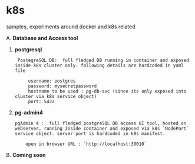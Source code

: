 # k8s
samples, experiments around docker and k8s related

A.  **Database and Access tool**

1. **postgresql**

        PostegreSQL DB:  full fledged DB running in container and exposed inside k8s cluster only. following details are hardcoded in yaml file
   
            username: postgres
            password: mysecretpassword
            hostname to be used : pg-db-svc (since its only exposed into cluster via k8s service object)
            port: 5432

2.  **pg-admin4**
  
        pgAdmin 4 :  full fledged postgreSQL DB access UI tool, hosted on webserver. running inside container and exposed via k8s `NodePort` service object. server port is hardcoded in k8s manifest.
   
            open in browser URL : `http://localhost:30010`


B.  **Coming soon**